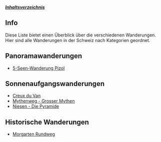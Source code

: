 
<u>***Inhaltsverzeichnis***</u>

## Info
Diese Liste bietet einen Überblick über die verschiedenen Wanderungen. Hier sind alle Wanderungen in der Schweiz nach Kategorien geordnet.

## Panoramawanderungen
- [5-Seen-Wanderung Pizol](5-Seen-Wanderung%20Pizol.md)

## Sonnenaufgangswanderungen
- [Creux du Van](Creux%20du%20Van.md)
- [Mythenweg - Grosser Mythen](Mythenweg%20-%20Grosser%20Mythen.md)
- [Niesen - Die Pyramide](Niesen%20-%20Die%20Pyramide.md)

## Historische Wanderungen
- [Morgarten Rundweg](Morgarten%20Rundweg.md)